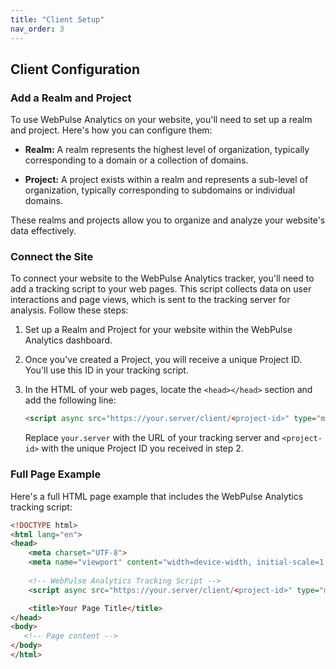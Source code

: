 ```yaml
---
title: "Client Setup"
nav_order: 3
---
```


## Client Configuration

### Add a Realm and Project

To use WebPulse Analytics on your website, you'll need to set up a realm and project. Here's how you can configure them:

- **Realm:** A realm represents the highest level of organization, typically corresponding to a domain or a collection of domains.

- **Project:** A project exists within a realm and represents a sub-level of organization, typically corresponding to subdomains or individual domains.

These realms and projects allow you to organize and analyze your website's data effectively.

### Connect the Site

To connect your website to the WebPulse Analytics tracker, you'll need to add a tracking script to your web pages. This script collects data on user interactions and page views, which is sent to the tracking server for analysis. Follow these steps:

1. Set up a Realm and Project for your website within the WebPulse Analytics dashboard.

2. Once you've created a Project, you will receive a unique Project ID. You'll use this ID in your tracking script.

3. In the HTML of your web pages, locate the `<head></head>` section and add the following line:

   ```html
   <script async src="https://your.server/client/<project-id>" type="module"></script>
   ```

   Replace `your.server` with the URL of your tracking server and `<project-id>` with the unique Project ID you received in step 2.

### Full Page Example

Here's a full HTML page example that includes the WebPulse Analytics tracking script:

```html
<!DOCTYPE html>
<html lang="en">
<head>
    <meta charset="UTF-8">
    <meta name="viewport" content="width=device-width, initial-scale=1.0">
    
    <!-- WebPulse Analytics Tracking Script -->
    <script async src="https://your.server/client/<project-id>" type="module"></script>

    <title>Your Page Title</title>
</head>
<body>
   <!-- Page content -->
</body>
</html>